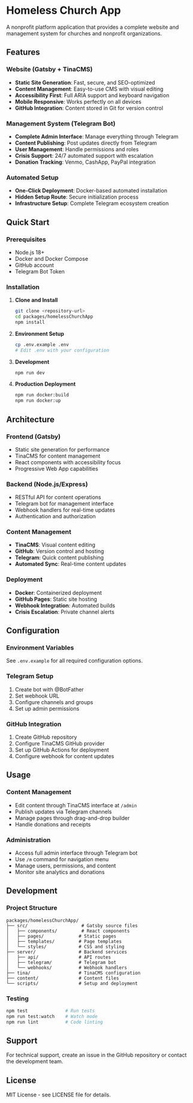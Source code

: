 # Homeless Church App

A nonprofit platform application that provides a complete website and management system for churches and nonprofit organizations.

## Features

### Website (Gatsby + TinaCMS)
- **Static Site Generation**: Fast, secure, and SEO-optimized
- **Content Management**: Easy-to-use CMS with visual editing
- **Accessibility First**: Full ARIA support and keyboard navigation
- **Mobile Responsive**: Works perfectly on all devices
- **GitHub Integration**: Content stored in Git for version control

### Management System (Telegram Bot)
- **Complete Admin Interface**: Manage everything through Telegram
- **Content Publishing**: Post updates directly from Telegram
- **User Management**: Handle permissions and roles
- **Crisis Support**: 24/7 automated support with escalation
- **Donation Tracking**: Venmo, CashApp, PayPal integration

### Automated Setup
- **One-Click Deployment**: Docker-based automated installation
- **Hidden Setup Route**: Secure initialization process
- **Infrastructure Setup**: Complete Telegram ecosystem creation

## Quick Start

### Prerequisites
- Node.js 18+
- Docker and Docker Compose
- GitHub account
- Telegram Bot Token

### Installation

1. **Clone and Install**
   ```bash
   git clone <repository-url>
   cd packages/homelessChurchApp
   npm install
   ```

2. **Environment Setup**
   ```bash
   cp .env.example .env
   # Edit .env with your configuration
   ```

3. **Development**
   ```bash
   npm run dev
   ```

4. **Production Deployment**
   ```bash
   npm run docker:build
   npm run docker:up
   ```

## Architecture

### Frontend (Gatsby)
- Static site generation for performance
- TinaCMS for content management
- React components with accessibility focus
- Progressive Web App capabilities

### Backend (Node.js/Express)
- RESTful API for content operations
- Telegram bot for management interface
- Webhook handlers for real-time updates
- Authentication and authorization

### Content Management
- **TinaCMS**: Visual content editing
- **GitHub**: Version control and hosting
- **Telegram**: Quick content publishing
- **Automated Sync**: Real-time content updates

### Deployment
- **Docker**: Containerized deployment
- **GitHub Pages**: Static site hosting
- **Webhook Integration**: Automated builds
- **Crisis Escalation**: Private channel alerts

## Configuration

### Environment Variables
See `.env.example` for all required configuration options.

### Telegram Setup
1. Create bot with @BotFather
2. Set webhook URL
3. Configure channels and groups
4. Set up admin permissions

### GitHub Integration
1. Create GitHub repository
2. Configure TinaCMS GitHub provider
3. Set up GitHub Actions for deployment
4. Configure webhook for content updates

## Usage

### Content Management
- Edit content through TinaCMS interface at `/admin`
- Publish updates via Telegram channels
- Manage pages through drag-and-drop builder
- Handle donations and receipts

### Administration
- Access full admin interface through Telegram bot
- Use `/m` command for navigation menu
- Manage users, permissions, and content
- Monitor site analytics and donations

## Development

### Project Structure
```
packages/homelessChurchApp/
├── src/                    # Gatsby source files
│   ├── components/         # React components
│   ├── pages/             # Static pages
│   ├── templates/         # Page templates
│   └── styles/            # CSS and styling
├── server/                # Backend services
│   ├── api/               # API routes
│   ├── telegram/          # Telegram bot
│   └── webhooks/          # Webhook handlers
├── tina/                  # TinaCMS configuration
├── content/               # Content files
└── scripts/               # Setup and deployment
```

### Testing
```bash
npm test              # Run tests
npm run test:watch    # Watch mode
npm run lint          # Code linting
```

## Support

For technical support, create an issue in the GitHub repository or contact the development team.

## License

MIT License - see LICENSE file for details.
